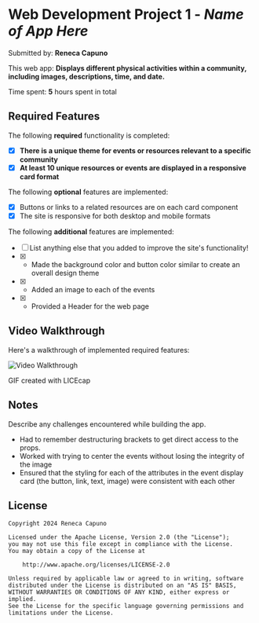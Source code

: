 # Web Development Project 1 - *Name of App Here*

Submitted by: **Reneca Capuno**

This web app: **Displays different physical activities within a community, including images, descriptions, time, and date.**

Time spent: **5** hours spent in total

## Required Features

The following **required** functionality is completed:

- [x] **There is a unique theme for events or resources relevant to a specific community**
- [x] **At least 10 unique resources or events are displayed in a responsive card format**

The following **optional** features are implemented:

- [x] Buttons or links to a related resources are on each card component
- [x] The site is responsive for both desktop and mobile formats

The following **additional** features are implemented:

* [ ] List anything else that you added to improve the site's functionality!
* [x] - Made the background color and button color similar to create an overall design theme
* [x] - Added an image to each of the events
* [x] - Provided a Header for the web page   

## Video Walkthrough

Here's a walkthrough of implemented required features:

<img src='https://imgur.com/ez4FJwG.gif' title='Video Walkthrough' alt='Video Walkthrough' />

<!-- Replace this with whatever GIF tool you used! -->
GIF created with LICEcap 
<!-- Recommended tools:
[Kap](https://getkap.co/) for macOS
[ScreenToGif](https://www.screentogif.com/) for Windows
[peek](https://github.com/phw/peek) for Linux. -->

## Notes

Describe any challenges encountered while building the app.
- Had to remember destructuring brackets to get direct access to the props.
- Worked with trying to center the events without losing the integrity of the image
- Ensured that the styling for each of the attributes in the event display card (the button, link, text, image) were consistent with each other
## License

    Copyright 2024 Reneca Capuno

    Licensed under the Apache License, Version 2.0 (the "License");
    you may not use this file except in compliance with the License.
    You may obtain a copy of the License at

        http://www.apache.org/licenses/LICENSE-2.0

    Unless required by applicable law or agreed to in writing, software
    distributed under the License is distributed on an "AS IS" BASIS,
    WITHOUT WARRANTIES OR CONDITIONS OF ANY KIND, either express or implied.
    See the License for the specific language governing permissions and
    limitations under the License.
